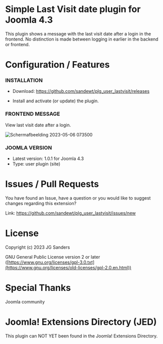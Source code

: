 # Simple Last Visit date plugin for Joomla 4.3

This plugin shows a message with the last visit date after a login in the frontend.
No distinction is made between logging in earlier in the backend or frontend.


# Configuration / Features

### INSTALLATION ###

- Download: https://github.com/sandewt/plg_user_lastvisit/releases

- Install and activate (or update) the plugin.


### FRONTEND MESSAGE ###

View last visit date after a login.

![Schermafbeelding 2023-05-06 073500](https://user-images.githubusercontent.com/9271775/236602554-cddf9a5a-da93-4c89-8667-2f870ff0b9d8.png)

### JOOMLA VERSION ###

* Latest version: 1.0.1 for Joomla 4.3
* Type: user plugin (site)


# Issues / Pull Requests

You have found an Issue, have a question or you would like to suggest changes regarding this extension?

Link: https://github.com/sandewt/plg_user_lastvisit/issues/new

# License

Copyright (c) 2023 JG Sanders

GNU General Public License version 2 or later ([https://www.gnu.org/licenses/gpl-3.0.txt](https://www.gnu.org/licenses/old-licenses/gpl-2.0.en.html))

# Special Thanks

Joomla community

# Joomla! Extensions Directory (JED)

This plugin can NOT YET been found in the Joomla! Extensions Directory.
